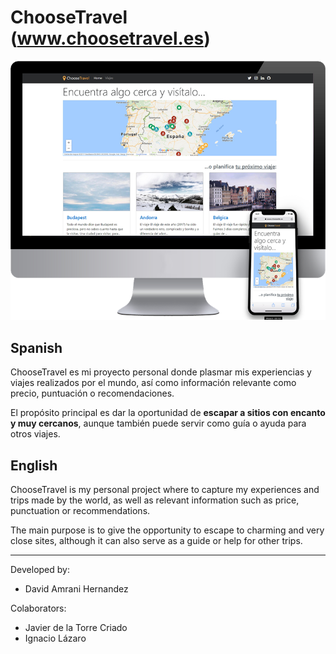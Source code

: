 # ChooseTravel (www.choosetravel.es)

![Screenshot of travelblog](./screenshot.png)


## Spanish
ChooseTravel es mi proyecto personal donde plasmar mis experiencias y viajes realizados por el mundo, así como información relevante como precio, puntuación o recomendaciones.

El propósito principal es dar la oportunidad de **escapar a sitios con encanto y muy cercanos**, aunque también puede servir como guía o ayuda para otros viajes.

## English
ChooseTravel is my personal project where to capture my experiences and trips made by the world, as well as relevant information such as price, punctuation or recommendations.

The main purpose is to give the opportunity to escape to charming and very close sites, although it can also serve as a guide or help for other trips.

---

Developed by:
 - David Amrani Hernandez

Colaborators:
 - Javier de la Torre Criado
 - Ignacio Lázaro
